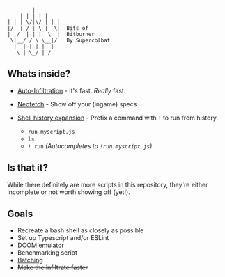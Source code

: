 ```
        |
    | | | | |
| | | \/|\/ | | |
|/  |_/ | \_|  \|  Bits of
|  /  | | |  \  |  Bitburner
 \|__/ / \ \__|/   By Supercolbat
  |  | | | |  |
   \ | \_/ | /
```

## Whats inside?

* [Auto-Infiltration](https://github.com/Supercolbat/bits-of-bitburner/src/inferno.js) - It's fast. *Really* fast.

* [Neofetch](https://github.com/Supercolbat/bits-of-bitburner/src/bin/neofetch.js) - Show off your (ingame) specs

* [Shell history expansion](https://github.com/Supercolbat/bits-of-bitburner/src/bin/_expand_.js) - Prefix a command with `!` to run from history.

   - `run myscript.js`
   - `ls`
   - `! run` *(Autocompletes to `!run myscript.js`)*

## Is that it?

While there definitely are more scripts in this repository, they're either incomplete or not worth showing off (yet!).

## Goals

* Recreate a bash shell as closely as possible
* Set up Typescript and/or ESLint
* DOOM emulator
* Benchmarking script
* [Batching](https://bitburner-official.readthedocs.io/en/latest/advancedgameplay/hackingalgorithms.html#batch-algorithms-hgw-hwgw-or-cycles)
* ~~Make the infiltrate faster~~